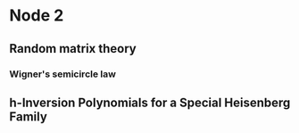 # Node 2

## Random matrix theory

### Wigner's semicircle law

## h-Inversion Polynomials for a Special Heisenberg Family

### 
